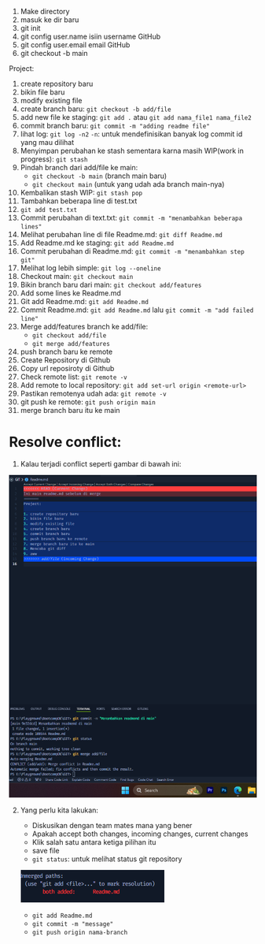 1. Make directory
2. masuk ke dir baru
3. git init
4. git config user.name isiin username GitHub
5. git config user.email email GitHub
6. git checkout -b main

Project:
1. create repository baru
2. bikin file baru
3. modify existing file
4. create branch baru: `git checkout -b add/file`
5. add new file ke staging: `git add .` atau `git add nama_file1 nama_file2`
6. commit branch baru: `git commit -m "adding readme file"`
7. lihat log: `git log -n2` `-n`: untuk mendefinisikan banyak log commit id yang mau dilihat
8. Menyimpan perubahan ke stash sementara karna masih WIP(work in progress): `git stash`
9. Pindah branch dari add/file ke main:
    - `git checkout -b main` (branch main baru)
    - `git checkout main` (untuk yang udah ada branch main-nya)
10. Kembalikan stash WIP: `git stash pop`
11. Tambahkan beberapa line di test.txt
12. `git add test.txt`
13. Commit perubahan di text.txt: `git commit -m "menambahkan beberapa lines"`
14. Melihat perubahan line di file Readme.md: `git diff Readme.md`
15. Add Readme.md ke staging: `git add Readme.md`
16. Commit perubahan di Readme.md: `git commit -m "menambahkan step git"`
17. Melihat log lebih simple: `git log --oneline`
18. Checkout main: `git checkout main`
19. Bikin branch baru dari main: `git checkout add/features`
20. Add some lines ke Readme.md
21. Git add Readme.md: `git add Readme.md`
22. Commit Readme.md: `git add Readme.md` lalu `git commit -m "add failed line"`
23. Merge add/features branch ke add/file:
    - `git checkout add/file`
    - `git merge add/features`
24. push branch baru ke remote
25. Create Repository di Github
26. Copy url reposiroty di Github
27. Check remote list: `git remote -v`
28. Add remote to local repository: `git add set-url origin <remote-url>`
29. Pastikan remotenya udah ada: `git remote -v`
30. git push ke remote: `git push origin main`
31. merge branch baru itu ke main

# Resolve conflict:
1. Kalau terjadi conflict seperti gambar di bawah ini:

![alt text](1D530EE7-ADFA-4EEF-9630-162087DC2BCE.png)

2. Yang perlu kita lakukan:
    - Diskusikan dengan team mates mana yang bener
    - Apakah accept both changes, incoming changes, current changes
    - Klik salah satu antara ketiga pilihan itu
    - save file
    - `git status`: untuk melihat status git repository

    ![alt text](24B89408-E08A-4FED-AECD-CF153594329C.png)

    - `git add Readme.md`
    - `git commit -m "message"`
    - `git push origin nama-branch`

